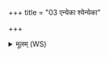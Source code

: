 +++
title = "03 एन्येका श्येन्येका"

+++
<details><summary>मूलम् (WS)</summary>

एन्येका श्येन्येका कृष्णैका रोहिणी द्वे ।  
सर्वासामग्रभं नामावीरघ्नीरपेतन ॥ ३ ॥
</details>